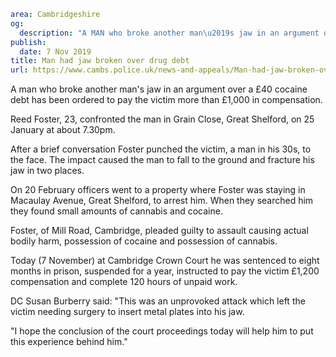 ```yaml
area: Cambridgeshire
og:
  description: "A MAN who broke another man\u2019s jaw in an argument over a \xA340 cocaine debt has been ordered to pay the victim more than \xA31,000 in compensation."
publish:
  date: 7 Nov 2019
title: Man had jaw broken over drug debt
url: https://www.cambs.police.uk/news-and-appeals/Man-had-jaw-broken-over-drug-debt
```

A man who broke another man's jaw in an argument over a £40 cocaine debt has been ordered to pay the victim more than £1,000 in compensation.

Reed Foster, 23, confronted the man in Grain Close, Great Shelford, on 25 January at about 7.30pm.

After a brief conversation Foster punched the victim, a man in his 30s, to the face. The impact caused the man to fall to the ground and fracture his jaw in two places.

On 20 February officers went to a property where Foster was staying in Macaulay Avenue, Great Shelford, to arrest him. When they searched him they found small amounts of cannabis and cocaine.

Foster, of Mill Road, Cambridge, pleaded guilty to assault causing actual bodily harm, possession of cocaine and possession of cannabis.

Today (7 November) at Cambridge Crown Court he was sentenced to eight months in prison, suspended for a year, instructed to pay the victim £1,200 compensation and complete 120 hours of unpaid work.

DC Susan Burberry said: "This was an unprovoked attack which left the victim needing surgery to insert metal plates into his jaw.

"I hope the conclusion of the court proceedings today will help him to put this experience behind him."
